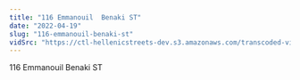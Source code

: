 ```yaml
---
title: "116 Emmanouil  Benaki ST"
date: "2022-04-19"
slug: "116-emmanouil-benaki-st"
vidSrc: "https://ctl-hellenicstreets-dev.s3.amazonaws.com/transcoded-videos/116%20Emmanouil%20%20Benaki%20ST.mp4"
---
```


116 Emmanouil  Benaki ST
